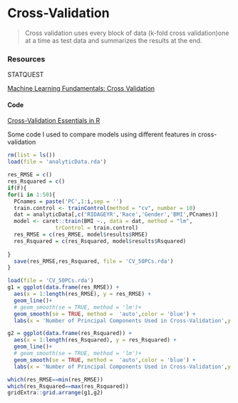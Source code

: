 # Cross-Validation

> Cross validation uses every block of data (k-fold cross validation)one at a time as test data and summarizes the results at the end.

### Resources

STATQUEST

[Machine Learning Fundamentals: Cross Validation](https://www.youtube.com/watch?v=fSytzGwwBVw&feature=youtu.be)



#### Code

[Cross-Validation Essentials in R](http://www.sthda.com/english/articles/38-regression-model-validation/157-cross-validation-essentials-in-r/)

Some code I used to compare models using different features in cross-validation

```R
rm(list = ls())
load(file = 'analyticData.rda')

res_RMSE = c()
res_Rsquared = c()
if(F){
for(i in 1:50){
  PCnames = paste('PC',1:i,sep = '')
  train.control <- trainControl(method = "cv", number = 10)
  dat = analyticData[,c('RIDAGEYR','Race','Gender','BMI',PCnames)]
  model <- caret::train(BMI ~., data = dat, method = "lm",
               trControl = train.control)
  res_RMSE = c(res_RMSE, model$results$RMSE)
  res_Rsquared = c(res_Rsquared, model$results$Rsquared)
  
}
  save(res_RMSE,res_Rsquared, file = 'CV_50PCs.rda')
}

load(file = 'CV_50PCs.rda')
g1 = ggplot(data.frame(res_RMSE)) + 
  aes(x = 1:length(res_RMSE), y = res_RMSE) +
  geom_line()+
  # geom_smooth(se = TRUE, method = 'lm')+
  geom_smooth(se = TRUE, method =  'auto',color = 'blue') +
  labs(x = 'Number of Principal Components Used in Cross-Validation',y = 'Root Mean Square Error ')

g2 = ggplot(data.frame(res_Rsquared)) + 
  aes(x = 1:length(res_Rsquared), y = res_Rsquared) +
  geom_line()+
  # geom_smooth(se = TRUE, method = 'lm')+
  geom_smooth(se = TRUE, method =  'auto',color = 'blue') + 
  labs(x = 'Number of Principal Components Used in Cross-Validation',y = 'R-squared')

which(res_RMSE==min(res_RMSE))
which(res_Rsquared==max(res_Rsquared))
gridExtra::grid.arrange(g1,g2)
```

